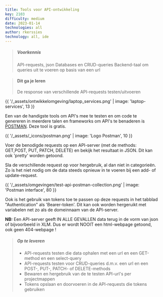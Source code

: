 ```yaml
---
title: Tools voor API-ontwikkeling
key: 2103
difficulty: medium
date: 2023-01-14
technologies: all
author: rkerssies
technology: all, ide
---
```


> ##### Voorkennis
> API-requests, json
> Databases en CRUD-queries
> Backend-taal om queries uit te voeren op basis van een url 

> #### Dit ga je leren
> De response van verschillende API-requests testen/uitvoeren

{{ '/_assets/ontwikkelomgeving/laptop_services.png'  | image: 'laptop-services', 13 }}

Een van de handigste tools om API's mee te testen en om code te genereren in meerdere talen en 
frameworks om API's te benaderen is [POSTMAN](https://www.postman.com/). Deze tool is gratis.

{{ '/_assets/_icons/postman.png'  | image: 'Logo Postman', 10 }}

Voer de benodigde requests op een API-server (met de methods: GET,POST, PUT, PATCH, DELETE) en
bekijk het resultaat in JSON. Dit kan ook 'pretty' worden getoond.


Sla de verschillende request op voor hergebruik, al dan niet in categorieën. 
Zo is het niet nodig om de data steeds opnieuw in te voeren bij een add- of update-request.    

{{ '/_assets/omgevingen/test-api-postman-collection.png'  | image: 'Postman interface', 80 }}

Ook is het gebruik van tokens toe te passen op deze requests in het tabblad "Authentication" als 'Bearer-token'.
Dit kan ook worden hergeruikt met variabelen net zo als de domeinnaam van de API-server.

<b>NB:</b> Een API-server geeft IN ALLE GEVALLEN data terug in de vorm van json of bijvoorbeeld in XLM.
Dus er wordt NOOIT een html-webpage getoond, ook geen 404-webpage !


> ##### Op te leveren
> * API-requests testen die data ophalen met een url en een GET-method en een select-query
> * API-requests testen voor CRUD-queries d.m.v. een url en een POST-, PUT-, PATCH- of DELETE-methods 
> * Bewaren en hergebruik van de te testen API-url's per projectmappen
> * Tokens opslaan en doorvoeren in de API-requests die tokens gebruiken



